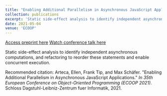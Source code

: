 ```yaml
---
title: "Enabling Additional Parallelism in Asynchronous JavaScript Applications"
collection: publications
excerpt: 'Static side-effect analysis to identify independent asynchronous computations, and refactoring to reorder these statements and enable concurrent execution. <a href='https://www.youtube.com/watch?v=RmP_nJmLeOY'>[talk]</a>'
date: 2021-05-04
venue: 'ECOOP'
---
```


<a href='http://emarteca.github.io/files/ecoop21.pdf'>Access preprint here</a>
<a href='https://www.youtube.com/watch?v=RmP_nJmLeOY'>Watch conference talk here</a>

Static side-effect analysis to identify independent asynchronous computations, and refactoring to reorder these statements and enable concurrent execution.

Recommended citation: Arteca, Ellen, Frank Tip, and Max Schäfer. "Enabling Additional Parallelism in Asynchronous JavaScript Applications." <i>In 35th European Conference on Object-Oriented Programming (ECOOP 2021)</i>. Schloss Dagstuhl-Leibniz-Zentrum fuer Informatik, 2021.